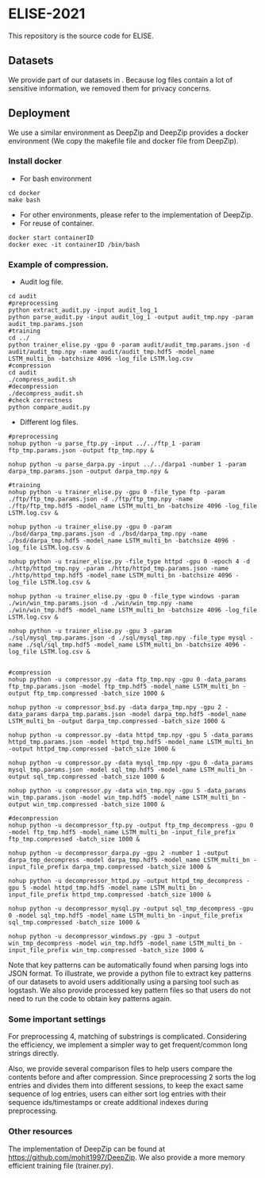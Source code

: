# ELISE-2021
This repository is the source code for ELISE.

## Datasets
We provide part of our datasets in . Because log files contain a lot of sensitive information, we removed them for privacy concerns.

## Deployment
We use a similar environment as DeepZip and DeepZip provides a docker environment (We copy the makefile file and docker file from DeepZip).

### Install docker

- For bash environment

```shell
cd docker
make bash
```

- For other environments, please refer to the implementation of DeepZip.
- For reuse of container.
```shell
docker start containerID
docker exec -it containerID /bin/bash
```

### Example of compression.

- Audit log file.
```shell
cd audit
#preprocessing
python extract_audit.py -input audit_log_1
python parse_audit.py -input audit_log_1 -output audit_tmp.npy -param audit_tmp.params.json
#training
cd ../
python trainer_elise.py -gpu 0 -param audit/audit_tmp.params.json -d audit/audit_tmp.npy -name audit/audit_tmp.hdf5 -model_name LSTM_multi_bn -batchsize 4096 -log_file LSTM.log.csv
#compression
cd audit
./compress_audit.sh
#decompression
./decompress_audit.sh
#check correctness
python compare_audit.py
```
- Different log files.
```shell
#preprocessing
nohup python -u parse_ftp.py -input ../../ftp_1 -param ftp_tmp.params.json -output ftp_tmp.npy &

nohup python -u parse_darpa.py -input ../../darpa1 -number 1 -param darpa_tmp.params.json -output darpa_tmp.npy &

#training 
nohup python -u trainer_elise.py -gpu 0 -file_type ftp -param ./ftp/ftp_tmp.params.json -d ./ftp/ftp_tmp.npy -name ./ftp/ftp_tmp.hdf5 -model_name LSTM_multi_bn -batchsize 4096 -log_file LSTM.log.csv &

nohup python -u trainer_elise.py -gpu 0 -param ./bsd/darpa_tmp.params.json -d ./bsd/darpa_tmp.npy -name ./bsd/darpa_tmp.hdf5 -model_name LSTM_multi_bn -batchsize 4096 -log_file LSTM.log.csv &

nohup python -u trainer_elise.py -file_type httpd -gpu 0 -epoch 4 -d ./http/httpd_tmp.npy -param ./http/httpd_tmp.params.json -name ./http/httpd_tmp.hdf5 -model_name LSTM_multi_bn -batchsize 4096 -log_file LSTM.log.csv &

nohup python -u trainer_elise.py -gpu 0 -file_type windows -param ./win/win_tmp.params.json -d ./win/win_tmp.npy -name ./win/win_tmp.hdf5 -model_name LSTM_multi_bn -batchsize 4096 -log_file LSTM.log.csv &

nohup python -u trainer_elise.py -gpu 3 -param ./sql/mysql_tmp.params.json -d ./sql/mysql_tmp.npy -file_type mysql -name ./sql/sql_tmp.hdf5 -model_name LSTM_multi_bn -batchsize 4096 -log_file LSTM.log.csv &


#compression
nohup python -u compressor.py -data ftp_tmp.npy -gpu 0 -data_params ftp_tmp.params.json -model ftp_tmp.hdf5 -model_name LSTM_multi_bn -output ftp_tmp.compressed -batch_size 1000 &

nohup python -u compressor_bsd.py -data darpa_tmp.npy -gpu 2 -data_params darpa_tmp.params.json -model darpa_tmp.hdf5 -model_name LSTM_multi_bn -output darpa_tmp.compressed -batch_size 1000 &

nohup python -u compressor.py -data httpd_tmp.npy -gpu 5 -data_params httpd_tmp.params.json -model httpd_tmp.hdf5 -model_name LSTM_multi_bn -output httpd_tmp.compressed -batch_size 1000 &

nohup python -u compressor.py -data mysql_tmp.npy -gpu 0 -data_params mysql_tmp.params.json -model sql_tmp.hdf5 -model_name LSTM_multi_bn -output sql_tmp.compressed -batch_size 1000 &

nohup python -u compressor.py -data win_tmp.npy -gpu 5 -data_params win_tmp.params.json -model win_tmp.hdf5 -model_name LSTM_multi_bn -output win_tmp.compressed -batch_size 1000 &

#decompression
nohup python -u decompressor_ftp.py -output ftp_tmp_decompress -gpu 0 -model ftp_tmp.hdf5 -model_name LSTM_multi_bn -input_file_prefix ftp_tmp.compressed -batch_size 1000 &

nohup python -u decompressor_darpa.py -gpu 2 -number 1 -output darpa_tmp_decompress -model darpa_tmp.hdf5 -model_name LSTM_multi_bn -input_file_prefix darpa_tmp.compressed -batch_size 1000 &

nohup python -u decompressor_httpd.py -output httpd_tmp_decompress -gpu 5 -model httpd_tmp.hdf5 -model_name LSTM_multi_bn -input_file_prefix httpd_tmp.compressed -batch_size 1000 & 

nohup python -u decompressor_mysql.py -output sql_tmp_decompress -gpu 0 -model sql_tmp.hdf5 -model_name LSTM_multi_bn -input_file_prefix sql_tmp.compressed -batch_size 1000 &

nohup python -u decompressor_windows.py -gpu 3 -output win_tmp_decompress -model win_tmp.hdf5 -model_name LSTM_multi_bn -input_file_prefix win_tmp.compressed -batch_size 1000 &

```

Note that key patterns can be automatically found when parsing logs into JSON format. To illustrate, we provide a python file to extract key patterns of our datasets to avoid users additionally using a parsing tool such as logstash. We also provide processed key pattern files so that users do not need to run the code to obtain key patterns again.

### Some important settings
For preprocessing 4, matching of substrings is complicated. Considering the efficiency, we implement a simpler way to get frequent/common long strings directly.

Also, we provide several comparison files to help users compare the contents before and after compression. Since preprocessing 2 sorts the log entries and divides them into different sessions, to keep the exact same sequence of log entries, users can either sort log entries with their sequence ids/timestamps or create additional indexes during preprocessing.

### Other resources

The implementation of DeepZip can be found at https://github.com/mohit1997/DeepZip. We also provide a more memory efficient training file (trainer.py).
